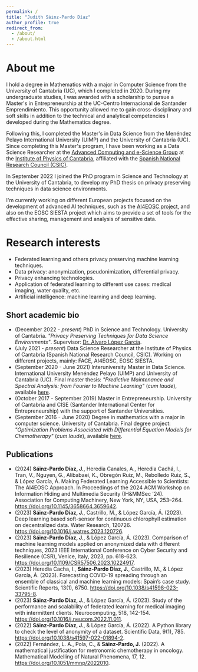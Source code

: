 ```yaml
---
permalink: /
title: "Judith Sáinz-Pardo Díaz"
author_profile: true
redirect_from: 
  - /about/
  - /about.html
---
```



About me
======
I hold a degree in Mathematics with a major in Computer Science from the University of Cantabria (UC), which I completed in 2020. During my undergraduate studies, I was awarded with a scholarship to pursue a Master's in Entrepreneurship at the UC-Centro Internacional de Santander Emprendimiento. This opportunity allowed me to gain cross-disciplinary and soft skills in addition to the technical and analytical competencies I developed during the Mathematics degree.

Following this, I completed the Master's in Data Science from the Menéndez Pelayo International University (UIMP) and the University of Cantabria (UC). Since completing this Master's program, I have been working as a Data Science Researcher at the [Advanced Computing and e-Science Group](https://advancedcomputing.ifca.es/) at the [Institute of Physics of Cantabria](https://ifca.unican.es), affiliated with the [Spanish National Research Council (CSIC)](https://www.csic.es/).

In September 2022 I joined the PhD program in Science and Technology at the University of Cantabria, to develop my PhD thesis on privacy preserving techniques in data science environments.

I'm currently working on different European projects focused on the development of advanced AI techniques, such as the [AI4EOSC project](https://ai4eosc.eu/), and also on the EOSC SIESTA project which aims to provide a set of tools for the effective sharing, management and analysis of sensitive data.

Research interests
======
- Federated learning and others privacy preserving machine learning techniques.
- Data privacy: anonymization, pseudonimization, differential privacy.
- Privacy enhancing technologies.
- Application of federated learning to different use cases: medical imaging, water quality, etc.
- Artificial intelligence: machine learning and deep learning.

Short academic bio
------
- (December 2022 - _present_) PhD in Science and Technology. University of Cantabria. _"Privacy Preserving Techniques for Data Science Environments"_. Supervisor: [Dr. Álvaro López García](https://alvarolopez.github.io/).
- (July 2021 - _present_) Data Science Researcher at the Institute of Physics of Cantabria (Spanish National Research Council, CSIC). Working on different projects, mainly: FACE, AI4EOSC, EOSC SIESTA.
- (September 2020 - June 2021) Interuniversity Master in Data Science. International University Menéndez Pelayo (UIMP) and University of Cantabria (UC). Final master thesis: _"Predictive Maintenance and Spectral Analysis: from Fourier to Machine Learning"_ (_cum laude_), available [here](https://digital.csic.es/handle/10261/245733).
- (October 2017 - September 2019) Master in Entrepreneurship. University of Cantabria and CISE (Santander International Center for Entrepreneurship) with the support of Santander Universities.
- (September 2016 - June 2020) Degree in mathematics with a major in computer science. University of Cantabria. Final degree project: _"Optimization Problems Associated with Differential Equation Models for Chemotherapy"_ (_cum laude_), available [here](https://repositorio.unican.es/xmlui/handle/10902/20601).
    
Publications
------
- (2024) **Sáinz-Pardo Díaz, J.**, Heredia Canales, A., Heredia Cachá, I., Tran, V., Nguyen, G., Alibabaei, K., Obregón Ruiz, M., Rebolledo Ruiz, S., & López García, Á. Making Federated Learning Accessible to Scientists: The AI4EOSC Approach. In Proceedings of the 2024 ACM Workshop on Information Hiding and Multimedia Security (IH&MMSec '24). Association for Computing Machinery, New York, NY, USA, 253–264. <https://doi.org/10.1145/3658664.3659642>.
- (2023) **Sáinz-Pardo Díaz, J.**, Castrillo, M., & López García, Á. (2023). Deep learning based soft-sensor for continuous chlorophyll estimation on decentralized data. Water Research, 120726. <https://doi.org/10.1016/j.watres.2023.120726>.
- (2023) **Sáinz-Pardo Díaz, J.**, & López García, Á. (2023). Comparison of machine learning models applied on anonymized data with different techniques, 2023 IEEE International Conference on Cyber Security and Resilience (CSR), Venice, Italy, 2023, pp. 618-623. <https://doi.org/10.1109/CSR57506.2023.10224917>.
- (2023) Heredia Cacha, I., **Sáinz-Pardo Díaz, J.**, Castrillo, M., & López García, Á. (2023). Forecasting COVID-19 spreading through an ensemble of classical and machine learning models: Spain’s case study. Scientific Reports, 13(1), 6750. <https://doi.org/10.1038/s41598-023-33795-8>.
- (2023) **Sáinz-Pardo Díaz, J.**, & López García, Á. (2023). Study of the performance and scalability of federated learning for medical imaging with intermittent clients. Neurocomputing, 518, 142-154. <https://doi.org/10.1016/j.neucom.2022.11.011>.
- (2022) **Sáinz-Pardo Díaz, J.**, & López García, Á. (2022). A Python library to check the level of anonymity of a dataset. Scientific Data, 9(1), 785. https://doi.org/10.1038/s41597-022-01894-2.
- (2022) Fernández, L. A., Pola, C., & **Sáinz-Pardo, J.** (2022). A mathematical justification for metronomic chemotherapy in oncology. Mathematical Modelling of Natural Phenomena, 17, 12. <https://doi.org/10.1051/mmnp/2022010>.




